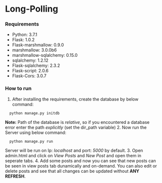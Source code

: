 # Long-Polling

### Requirements
- Python: 3.7.1
- Flask: 1.0.2
- Flask-marshmallow: 0.9.0
- marshmallow: 3.0.0b6
- marshmallow-sqlalchemy: 0.15.0
- sqlalchemy: 1.2.12
- Flask-sqlalchemy: 2.3.2
- Flask-script: 2.0.6
- Flask-Cors: 3.0.7

### How to run
1. After installing the requirements, create the database by below command:
```
  python manage.py initdb
```
**Note:** Path of the database is *relative*, so if you encountered a database error enter the path *explicitly* (set the dir_path variable)
2. Now run the Server using below command:
```
  python manage.py run
```
Server will be run on Ip: *localhost* and port: *5000* by default.
3. Open admin.html and click on *View Posts* and *New Post* and open them in seperate tabs.
4. Add some posts and now you can see that new posts can be seen in view posts tab dunamically and on-demand. You can also edit or delete posts and see that all changes can be updated without **ANY REFRESH**.

